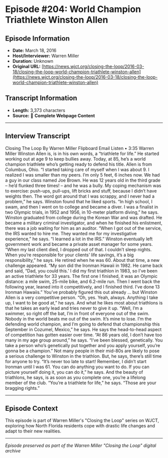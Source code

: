 # Episode #204: World Champion Triathlete Winston Allen



## Episode Information

- **Date:** March 18, 2016
- **Host/Interviewer:** Warren Miller
- **Duration:** Unknown
- **Original URL:** [https://news.wjct.org/closing-the-loop/2016-03-18/closing-the-loop-world-champion-triathlete-winston-allen](https://news.wjct.org/closing-the-loop/2016-03-18/closing-the-loop-world-champion-triathlete-winston-allen)

## Transcript Information

- **Length:** 3,373 characters
- **Source:** 📝 **Complete Webpage Content**

---

## Interview Transcript

Closing The Loop
By
Warren Miller
Flipboard
Email
Listen
•
3:35
Warren Miller
Winston Allen is, is in his own words, a “triathlete for life.” He started working out at age 9 to keep bullies away. Today, at 85, he’s a world champion triathlete who’s getting ready to defend his title.
Allen is from Columbus, Ohio.
“I started taking care of myself when I was about 9. I realized I was smaller than my peers. I’m only 5 feet, 6 inches now. We had a guy in our class named Joe Brown. He was 12 years old in the third grade – he’d flunked three times! – and he was a bully. My coping mechanism was to exercise: push-ups, pull-ups, lift bricks and stuff, because I didn’t have weights then. The word got around that I was scrappy, and I never had a problem,” he says.
Winston found that he liked sports.
“In high school, I swam, and then I went on to college and became a diver. I was a finalist in two Olympic trials, in 1952 and 1956, in 10-meter platform diving,” he says.
Winston graduated from college during the Korean War and was drafted. He became a military criminal investigator, and when he finished his enlistment, there was a job waiting for him as an auditor.
“When I got out of the service, the IRS wanted to hire me. They wanted me for my investigative experience,” he says. “I learned a lot in the IRS.”
Winston eventually left government work and became a private asset manager for some years.
“When my last client died, I dropped out of that. I couldn’t sleep nights. When you’re responsible for your clients’ life savings, it’s a big responsibility,” he says.
He retired when he was 60. About that time, a new challenge appeared.
“My son did the Ironman Hawaii in 1982. He came back and said, “Dad, you could this.’ I did my first triathlon in 1983, so I’ve been an active triathlete for 33 years. The first one I finished, it was an Olympic distance: a mile swim, 25-mile bike, and 6.2-mile run. Then I went back the following year, leaned into it competitively, and I finished third. I’ve done 13 Ironman Hawaiis.”
You’ve probably figured this out already … but Winston Allen is a very competitive person.
“Oh, yes. Yeah, always. Anything I take up, I want to be good at,” he says.
And what he likes most about triathlons is that he takes an early lead and tries never to give it up.
“Well, I’m a swimmer, so right off the bat, I’m in front of everyone out of the swim. Nobody in the world beats me out of the swim. It’s mine to lose. I’m the defending world champion, and I’m going to defend that championship this September in Cozumel, Mexico,” he says.
He says the head-to-head aspect of competition has gotten easier over time.
“At 86 years old, I don’t have too many in my age group around,” he says. “I’ve been blessed, genetically. You take a person who’s genetically put together and you apply yourself, you’re gonna be a champion.”
Not many people in their mid-80s are likely to pose a serious challenge to Winston in the triathlon. But, he says, there’s still time for anyone to try.
“It’s never too late to start! Remember, I didn’t start Ironman until I was 61. You can do anything you want to do. If you can picture yourself doing it, you can do it,” he says.
And the beauty of triathlons, he says, is as soon as you complete one, you’re a lifelong member of the club.
“You’re a triathlete for life,” he says. “Those are your bragging rights.”

---

## Episode Context

This episode is part of Warren Miller's "Closing the Loop" series on WJCT, exploring how North Florida residents cope with drastic life changes and adapt to their new realities.



---

*Episode preserved as part of the Warren Miller "Closing the Loop" digital archive*
